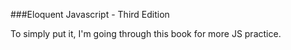 ###Eloquent Javascript - Third Edition

To simply put it, I'm going through this book for more JS practice.